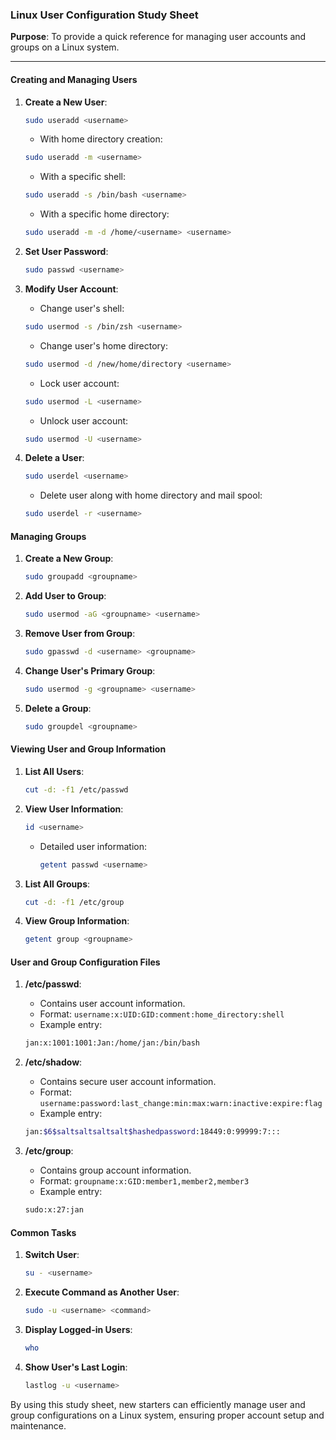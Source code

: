 ### Linux User Configuration Study Sheet

**Purpose**: To provide a quick reference for managing user accounts and groups on a Linux system.

---

#### Creating and Managing Users

1. **Create a New User**:
      ```sh
      sudo useradd <username>
      ```
      - With home directory creation:
      ```sh
      sudo useradd -m <username>
      ```
      - With a specific shell:
      ```sh
      sudo useradd -s /bin/bash <username>
      ```
      - With a specific home directory:
      ```sh
      sudo useradd -m -d /home/<username> <username>
      ```

2. **Set User Password**:
   ```sh
   sudo passwd <username>
   ```

3. **Modify User Account**:
      - Change user's shell:
      ```sh
      sudo usermod -s /bin/zsh <username>
      ```
      - Change user's home directory:
      ```sh
      sudo usermod -d /new/home/directory <username>
      ```
      - Lock user account:
      ```sh
      sudo usermod -L <username>
      ```
      - Unlock user account:
      ```sh
      sudo usermod -U <username>
      ```

4. **Delete a User**:
      ```sh
      sudo userdel <username>
      ```
      - Delete user along with home directory and mail spool:
      ```sh
      sudo userdel -r <username>
      ```

#### Managing Groups

1. **Create a New Group**:
   ```sh
   sudo groupadd <groupname>
   ```

2. **Add User to Group**:
   ```sh
   sudo usermod -aG <groupname> <username>
   ```

3. **Remove User from Group**:
   ```sh
   sudo gpasswd -d <username> <groupname>
   ```

4. **Change User's Primary Group**:
   ```sh
   sudo usermod -g <groupname> <username>
   ```

5. **Delete a Group**:
   ```sh
   sudo groupdel <groupname>
   ```

#### Viewing User and Group Information

1. **List All Users**:
   ```sh
   cut -d: -f1 /etc/passwd
   ```

2. **View User Information**:
   ```sh
   id <username>
   ```
   - Detailed user information:
     ```sh
     getent passwd <username>
     ```

3. **List All Groups**:
   ```sh
   cut -d: -f1 /etc/group
   ```

4. **View Group Information**:
   ```sh
   getent group <groupname>
   ```

#### User and Group Configuration Files

1. **/etc/passwd**:
      - Contains user account information.
      - Format: `username:x:UID:GID:comment:home_directory:shell`
      - Example entry:
      ```sh
      jan:x:1001:1001:Jan:/home/jan:/bin/bash
      ```

2. **/etc/shadow**:
      - Contains secure user account information.
      - Format: `username:password:last_change:min:max:warn:inactive:expire:flag`
      - Example entry:
      ```sh
      jan:$6$saltsaltsaltsalt$hashedpassword:18449:0:99999:7:::
      ```

3. **/etc/group**:
      - Contains group account information.
      - Format: `groupname:x:GID:member1,member2,member3`
      - Example entry:
      ```sh
      sudo:x:27:jan
      ```

#### Common Tasks

1. **Switch User**:
   ```sh
   su - <username>
   ```

2. **Execute Command as Another User**:
   ```sh
   sudo -u <username> <command>
   ```

3. **Display Logged-in Users**:
   ```sh
   who
   ```

4. **Show User's Last Login**:
   ```sh
   lastlog -u <username>
   ```

By using this study sheet, new starters can efficiently manage user and group configurations on a Linux system, ensuring proper account setup and maintenance.